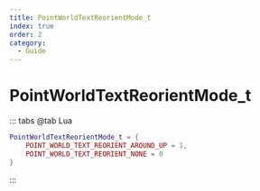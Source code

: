 ```yaml
---
title: PointWorldTextReorientMode_t
index: true
order: 2
category:
  - Guide
---
```


# PointWorldTextReorientMode_t
::: tabs
@tab Lua
```lua
PointWorldTextReorientMode_t = {
    POINT_WORLD_TEXT_REORIENT_AROUND_UP = 1,
    POINT_WORLD_TEXT_REORIENT_NONE = 0
}
```
:::